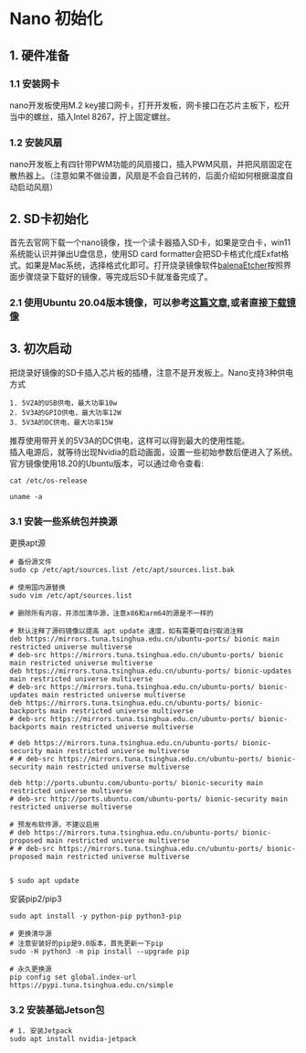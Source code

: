# Nano 初始化
## 1. 硬件准备
### 1.1 安装网卡
nano开发板使用M.2 key接口网卡，打开开发板，网卡接口在芯片主板下，松开当中的螺丝，插入Intel 8267，拧上固定螺丝。
### 1.2 安装风扇
nano开发板上有四针带PWM功能的风扇接口，插入PWM风扇，并把风扇固定在散热器上。（注意如果不做设置，风扇是不会自己转的，后面介绍如何根据温度自动启动风扇）
## 2. SD卡初始化
首先去官网下载一个nano镜像，找一个读卡器插入SD卡，如果是空白卡，win11系统能认识并弹出U盘信息，使用SD card formatter会把SD卡格式化成Exfat格式。如果是Mac系统，选择格式化即可。打开烧录镜像软件[balenaEtcher](https://www.balena.io/etcher>)按照界面步骤烧录下载好的镜像，等完成后SD卡就准备完成了。  

### 2.1 使用Ubuntu 20.04版本镜像，可以参考[这篇文章](https://qengineering.eu/install-ubuntu-20.04-on-jetson-nano.html),或者直接[下载镜像]()  

## 3. 初次启动
把烧录好镜像的SD卡插入芯片板的插槽，注意不是开发板上。Nano支持3种供电方式  

    1. 5V2A的USB供电，最大功率10w
    2. 5V3A的GPIO供电，最大功率12W
    3. 5V3A的DC供电，最大功率15W  

推荐使用带开关的5V3A的DC供电，这样可以得到最大的使用性能。  
插入电源后，就等待出现Nvidia的启动画面，设置一些初始参数后便进入了系统。官方镜像使用18.20的Ubuntu版本，可以通过命令查看:
```
cat /etc/os-release

uname -a
```
### 3.1 安装一些系统包并换源
更换apt源
```
# 备份源文件
sudo cp /etc/apt/sources.list /etc/apt/sources.list.bak

# 使用国内源替换
sudo vim /etc/apt/sources.list

# 删除所有内容，并添加清华源，注意x86和arm64的源是不一样的

# 默认注释了源码镜像以提高 apt update 速度，如有需要可自行取消注释
deb https://mirrors.tuna.tsinghua.edu.cn/ubuntu-ports/ bionic main restricted universe multiverse
# deb-src https://mirrors.tuna.tsinghua.edu.cn/ubuntu-ports/ bionic main restricted universe multiverse
deb https://mirrors.tuna.tsinghua.edu.cn/ubuntu-ports/ bionic-updates main restricted universe multiverse
# deb-src https://mirrors.tuna.tsinghua.edu.cn/ubuntu-ports/ bionic-updates main restricted universe multiverse
deb https://mirrors.tuna.tsinghua.edu.cn/ubuntu-ports/ bionic-backports main restricted universe multiverse
# deb-src https://mirrors.tuna.tsinghua.edu.cn/ubuntu-ports/ bionic-backports main restricted universe multiverse

# deb https://mirrors.tuna.tsinghua.edu.cn/ubuntu-ports/ bionic-security main restricted universe multiverse
# # deb-src https://mirrors.tuna.tsinghua.edu.cn/ubuntu-ports/ bionic-security main restricted universe multiverse

deb http://ports.ubuntu.com/ubuntu-ports/ bionic-security main restricted universe multiverse
# deb-src http://ports.ubuntu.com/ubuntu-ports/ bionic-security main restricted universe multiverse

# 预发布软件源，不建议启用
# deb https://mirrors.tuna.tsinghua.edu.cn/ubuntu-ports/ bionic-proposed main restricted universe multiverse
# # deb-src https://mirrors.tuna.tsinghua.edu.cn/ubuntu-ports/ bionic-proposed main restricted universe multiverse


$ sudo apt update
```
  
安装pip2/pip3
```
sudo apt install -y python-pip python3-pip

# 更换清华源
# 注意安装好的pip是9.0版本，首先更新一下pip
sudo -H python3 -m pip install --upgrade pip  

# 永久更换源
pip config set global.index-url https://pypi.tuna.tsinghua.edu.cn/simple

```
### 3.2 安装基础Jetson包
```
# 1. 安装Jetpack
sudo apt install nvidia-jetpack
```